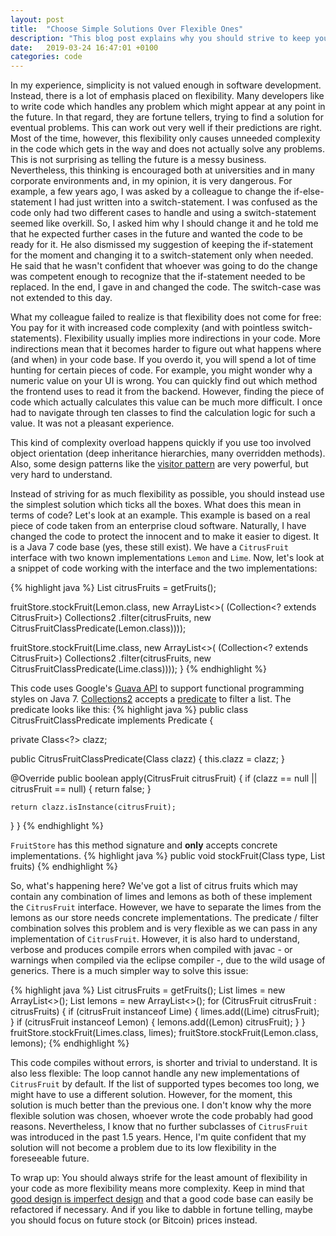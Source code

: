 ```yaml
---
layout: post
title:  "Choose Simple Solutions Over Flexible Ones"
description: "This blog post explains why you should strive to keep your code simple. It explains what 'simple' means in this context and includes a real life code example."
date:   2019-03-24 16:47:01 +0100
categories: code
---
```

In my experience, simplicity is not valued enough in software development. Instead, there is a lot of emphasis placed on flexibility. Many developers like to write code which handles any problem which might appear at any point in the future. In that regard, they are fortune tellers, trying to find a solution for eventual problems. This can work out very well if their predictions are right. Most of the time, however, this flexibility only causes unneeded complexity in the code which gets in the way and does not actually solve any problems. This is not surprising as telling the future is a messy business. Nevertheless, this thinking is encouraged both at universities and in many corporate environments and, in my opinion, it is very dangerous. For example, a few years ago, I was asked by a colleague to change the if-else-statement I had just written into a switch-statement. I was confused as the code only had two different cases to handle and using a switch-statement seemed like overkill. So, I asked him why I should change it and he told me that he expected further cases in the future and wanted the code to be ready for it. He also dismissed my suggestion of keeping the if-statement for the moment and changing it to a switch-statement only when needed. He said that he wasn't confident that whoever was going to do the change was competent enough to recognize that the if-statement needed to be replaced. In the end, I gave in and changed the code. The switch-case was not extended to this day. 

What my colleague failed to realize is that flexibility does not come for free: You pay for it with increased code complexity (and with pointless switch-statements). Flexibility usually implies more indirections in your code. More indirections mean that it becomes harder to figure out what happens where (and when) in your code base. If you overdo it, you will spend a lot of time hunting for certain pieces of code. For example, you might wonder why a numeric value on your UI is wrong. You can quickly find out which method the frontend uses to read it from the backend. However, finding the piece of code which actually calculates this value can be much more difficult. I once had to navigate through ten classes to find the calculation logic for such a value. It was not a pleasant experience.

This kind of complexity overload happens quickly if you use too involved object orientation (deep inheritance hierarchies, many overridden methods). Also, some design patterns like the [visitor pattern](https://en.wikipedia.org/wiki/Visitor_pattern) are very powerful, but very hard to understand. 

Instead of striving for as much flexibility as possible, you should instead use the simplest solution which ticks all the boxes. What does this mean in terms of code? Let's look at an example. This example is based on a real piece of code taken from an enterprise cloud software. Naturally, I have changed the code to protect the innocent and to make it easier to digest. It is a Java 7 code base (yes, these still exist). We have a `CitrusFruit` interface with two known implementations `Lemon` and `Lime`. Now, let's look at a snippet of code working with the interface and the two implementations:

{% highlight java %}
  List<CitrusFruit> citrusFruits = getFruits();

  fruitStore.stockFruit(Lemon.class, new ArrayList<>(
          (Collection<? extends CitrusFruit>) Collections2
              .filter(citrusFruits, new CitrusFruitClassPredicate(Lemon.class))));

  fruitStore.stockFruit(Lime.class, new ArrayList<>(
          (Collection<? extends CitrusFruit>) Collections2
              .filter(citrusFruits, new CitrusFruitClassPredicate(Lime.class))));
}
{% endhighlight %}

This code uses Google's [Guava API](https://github.com/google/guava) to support functional programming styles on Java 7. [Collections2](https://google.github.io/guava/releases/14.0.1/api/docs/com/google/common/collect/Collections2.html) accepts a [predicate](https://google.github.io/guava/releases/14.0.1/api/docs/com/google/common/base/Predicate.html) to filter a list. The predicate looks like this:
{% highlight java %}
public class CitrusFruitClassPredicate implements Predicate<CitrusFruit> {

  private Class<?> clazz;

  public <T extends CitrusFruit> CitrusFruitClassPredicate(Class<T> clazz) {
    this.clazz = clazz;
  }

  @Override
  public boolean apply(CitrusFruit citrusFruit) {
    if (clazz == null || citrusFruit == null) {
      return false;
    }

    return clazz.isInstance(citrusFruit);
  }
}
{% endhighlight %}

`FruitStore` has this method signature and **only** accepts concrete implementations.
{% highlight java %}
  public <T> void stockFruit(Class<T> type, List<T> fruits)
{% endhighlight %}

So, what's happening here? We've got a list of citrus fruits which may contain any combination of limes and lemons as both of these implement the `CitrusFruit` interface. However, we have to separate the limes from the lemons as our store needs concrete implementations. The predicate / filter combination solves this problem and is very flexible as we can pass in any implementation of `CitrusFruit`. However, it is also hard to understand, verbose and produces compile errors when compiled with javac - or warnings when compiled via the eclipse compiler -, due to the wild usage of generics. There is a much simpler way to solve this issue: 

{% highlight java %}
  List<CitrusFruit> citrusFruits = getFruits();
  List<Lime> limes = new ArrayList<>();
  List<Lemon> lemons = new ArrayList<>();
  for (CitrusFruit citrusFruit : citrusFruits) {
    if (citrusFruit instanceof Lime) {
      limes.add((Lime) citrusFruit);
    }
    if (citrusFruit instanceof Lemon) {
      lemons.add((Lemon) citrusFruit);
    }
  }
  fruitStore.stockFruit(Limes.class, limes);
  fruitStore.stockFruit(Lemon.class, lemons);
{% endhighlight %}

This code compiles without errors, is shorter and trivial to understand. It is also less flexible: The loop cannot handle any new implementations of `CitrusFruit` by default. If the list of supported types becomes too long, we might have to use a different solution. However, for the moment, this solution is much better than the previous one. I don't know why the more flexible solution was chosen, whoever wrote the code probably had good reasons. Nevertheless, I know that no further subclasses of `CitrusFruit` was introduced in the past 1.5 years. Hence, I'm quite confident that my solution will not become a problem due to its low flexibility in the foreseeable future.

To wrap up: You should always strife for the least amount of flexibility in your code as more flexibility means more complexity. Keep in mind that [good design is imperfect design](https://www.youtube.com/watch?v=lY54TmmEllY) and that a good code base can easily be refactored if necessary. And if you like to dabble in fortune telling, maybe you should focus on future stock (or Bitcoin) prices instead. 
